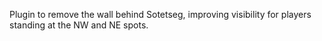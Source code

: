 Plugin to remove the wall behind Sotetseg, improving visibility for players standing at the NW and NE spots.